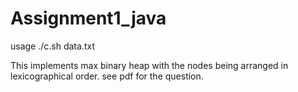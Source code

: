 # Assignment1_java

usage ./c.sh data.txt

This implements max binary heap with the nodes being arranged in lexicographical order. see pdf for the question.
